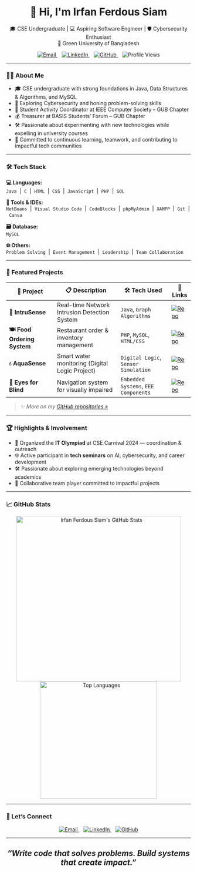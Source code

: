 <h1 align="center">👋 Hi, I'm Irfan Ferdous Siam</h1>

<p align="center">
  🎓 CSE Undergraduate | 💻 Aspiring Software Engineer | 🛡️ Cybersecurity Enthusiast<br>
  📍 Green University of Bangladesh
</p>

<p align="center">
  <a href="mailto:siamtalukdar3@gmail.com" target="_blank" rel="noopener">
    <img src="https://img.shields.io/badge/Gmail-%23D14836.svg?&style=flat&logo=gmail&logoColor=white" alt="Email" />
  </a>
  &nbsp;&nbsp;
  <a href="https://linkedin.com/in/irfan-ferdous-siam" target="_blank" rel="noopener">
    <img src="https://img.shields.io/badge/LinkedIn-%230077B5.svg?&style=flat&logo=linkedin&logoColor=white" alt="LinkedIn" />
  </a>
  &nbsp;&nbsp;
  <a href="https://github.com/IrfanTech-X" target="_blank" rel="noopener">
    <img src="https://img.shields.io/badge/GitHub-%23121011.svg?&style=flat&logo=github&logoColor=white" alt="GitHub" />
  </a>
  &nbsp;&nbsp;
  <img src="https://komarev.com/ghpvc/?username=IrfanTech-X&label=Profile+Views&color=0e75b6" alt="Profile Views" />
</p>

---

### 🧑‍💻 About Me

- 🎓 CSE undergraduate with strong foundations in Java, Data Structures & Algorithms, and MySQL  
- 🔐 Exploring Cybersecurity and honing problem-solving skills  
- 💼 Student Activity Coordinator at IEEE Computer Society – GUB Chapter  
- 💰 Treasurer at BASIS Students’ Forum – GUB Chapter  
- 🛠️ Passionate about experimenting with new technologies while excelling in university courses  
- 🌱 Committed to continuous learning, teamwork, and contributing to impactful tech communities  

---

### 🛠️ Tech Stack  

**💻 Languages:**  
`Java` &nbsp;|&nbsp; `C` &nbsp;|&nbsp; `HTML` &nbsp;|&nbsp; `CSS` &nbsp;|&nbsp; `JavaScript` &nbsp;|&nbsp; `PHP` &nbsp;|&nbsp; `SQL`  

**🧰 Tools & IDEs:**  
`NetBeans` &nbsp;|&nbsp; `Visual Studio Code` &nbsp;|&nbsp; `CodeBlocks` &nbsp;|&nbsp; `phpMyAdmin` &nbsp;|&nbsp; `XAMPP` &nbsp;|&nbsp; `Git` &nbsp;|&nbsp; `Canva`  

**🗃️ Database:**  
`MySQL`  

**🌐 Others:**  
`Problem Solving` &nbsp;|&nbsp; `Event Management` &nbsp;|&nbsp; `Leadership` &nbsp;|&nbsp; `Team Collaboration`  

---

### 🚀 Featured Projects

| 💼 Project             | 📋 Description                               | 🛠️ Tech Used           | 🔗 Links                                                                                                                                              |
|-----------------------|---------------------------------------------|------------------------|-------------------------------------------------------------------------------------------------------------------------------------------------------|
| **🔐 IntruSense**      | Real-time Network Intrusion Detection System | `Java`, `Graph Algorithms` | [![Repo](https://img.shields.io/badge/View--Repo-181717?style=flat&logo=github&logoColor=white)](https://github.com/irfanferdoussiam/intrusense)        |
| **🍽️ Food Ordering System** | Restaurant order & inventory management       | `PHP`, `MySQL`, `HTML/CSS` | [![Repo](https://img.shields.io/badge/View--Repo-181717?style=flat&logo=github&logoColor=white)](https://github.com/irfanferdoussiam/online-food-ordering-system) |
| **💧 AquaSense**       | Smart water monitoring (Digital Logic Project) | `Digital Logic`, `Sensor Simulation` | [![Repo](https://img.shields.io/badge/View--Repo-181717?style=flat&logo=github&logoColor=white)](https://github.com/irfanferdoussiam/aquasense)            |
| **🦯 Eyes for Blind**  | Navigation system for visually impaired      | `Embedded Systems`, `EEE Components` | [![Repo](https://img.shields.io/badge/View--Repo-181717?style=flat&logo=github&logoColor=white)](https://github.com/irfanferdoussiam/eyes-for-blind)        |

> ✨ _More on my [GitHub repositories »](https://github.com/irfanferdoussiam?tab=repositories)_

---

### 🏆 Highlights & Involvement

- 🎤 Organized the **IT Olympiad** at CSE Carnival 2024 — coordination & outreach  
- 🌐 Active participant in **tech seminars** on AI, cybersecurity, and career development  
- 🛠️ Passionate about exploring emerging technologies beyond academics  
- 🤝 Collaborative team player committed to impactful projects  

---

### 📈 GitHub Stats

<p align="center">

  <a href="https://github.com/IrfanTech-X" target="_blank" rel="noopener">
    <img 
      src="https://github-readme-stats.vercel.app/api?username=IrfanTech-X&show_icons=true&theme=radical&count_private=true&hide_title=true&hide_border=true&bg_color=0d1117&icon_color=ff79c6&text_color=c9d1d9&line_height=27&border_radius=15"
      alt="Irfan Ferdous Siam's GitHub Stats" width="450" />
  </a>

  <a href="https://github.com/IrfanTech-X?tab=repositories" target="_blank" rel="noopener">
    <img 
      src="https://github-readme-stats.vercel.app/api/top-langs/?username=IrfanTech-X&layout=compact&theme=radical&hide_border=true&bg_color=0d1117&icon_color=ff79c6&text_color=c9d1d9&border_radius=15"
      alt="Top Languages" width="320" />
  </a>

</p>

---

### 🤝 Let’s Connect

<p align="center">

  <a href="mailto:siamtalukdar3@gmail.com" target="_blank" rel="noopener" title="Email">
    <img src="https://img.shields.io/badge/Gmail-%23D14836.svg?&style=flat&logo=gmail&logoColor=white" alt="Email" />
  </a> &nbsp;&nbsp;

  <a href="https://linkedin.com/in/irfan-ferdous-siam" target="_blank" rel="noopener" title="LinkedIn">
    <img src="https://img.shields.io/badge/LinkedIn-%230077B5.svg?&style=flat&logo=linkedin&logoColor=white" alt="LinkedIn" />
  </a> &nbsp;&nbsp;

  <a href="https://github.com/IrfanTech-X" target="_blank" rel="noopener" title="GitHub">
    <img src="https://img.shields.io/badge/GitHub-%23121011.svg?&style=flat&logo=github&logoColor=white" alt="GitHub" />
  </a>

</p>

---

<h2 align="center"><i>“Write code that solves problems. Build systems that create impact.”</i></h2>
